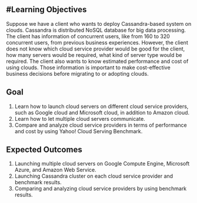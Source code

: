 #Learning Objectives
------------------- 
Suppose we have a client who wants to deploy Cassandra-based system on clouds. Cassandra is distributed NoSQL database for big data processing. The client has information of concurrent users, like from 160 to 320 concurrent users, from previous business experiences. However, the client does not know which cloud service provider would be good for the client, how many servers would be required, what kind of server type would be required. The client also wants to know estimated performance and cost of using clouds. Those information is important to make cost-effective business decisions before migrating to or adopting clouds.

Goal
----
1.	Learn how to launch cloud servers on different cloud service providers, such as Google cloud and Microsoft cloud, in addition to Amazon cloud.
2.	Learn how to let multiple cloud servers communicate.
3.	Compare and analyze cloud service providers in terms of performance and cost by using Yahoo! Cloud Serving Benchmark.

Expected Outcomes
------------------
1.	Launching multiple cloud servers on Google Compute Engine, Microsoft Azure, and Amazon Web Service.
2.	Launching Cassandra cluster on each cloud service provider and benchmark results.
3.	Comparing and analyzing cloud service providers by using benchmark results.
